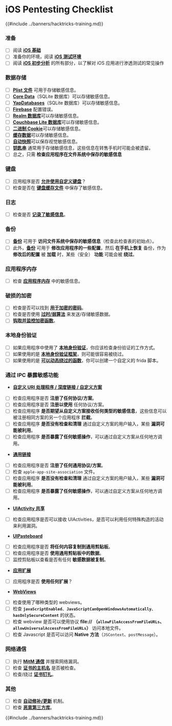 # iOS Pentesting Checklist

{{#include ../banners/hacktricks-training.md}}

### 准备

- [ ] 阅读 [**iOS 基础**](ios-pentesting/ios-basics.md)
- [ ] 准备你的环境，阅读 [**iOS 测试环境**](ios-pentesting/ios-testing-environment.md)
- [ ] 阅读 [**iOS 初步分析**](ios-pentesting/index.html#initial-analysis) 的所有部分，以了解对 iOS 应用进行渗透测试的常见操作

### 数据存储

- [ ] [**Plist 文件**](ios-pentesting/index.html#plist) 可用于存储敏感信息。
- [ ] [**Core Data**](ios-pentesting/index.html#core-data)（SQLite 数据库）可以存储敏感信息。
- [ ] [**YapDatabases**](ios-pentesting/index.html#yapdatabase)（SQLite 数据库）可以存储敏感信息。
- [ ] [**Firebase**](ios-pentesting/index.html#firebase-real-time-databases) 配置错误。
- [ ] [**Realm 数据库**](ios-pentesting/index.html#realm-databases)可以存储敏感信息。
- [ ] [**Couchbase Lite 数据库**](ios-pentesting/index.html#couchbase-lite-databases)可以存储敏感信息。
- [ ] [**二进制 Cookie**](ios-pentesting/index.html#cookies)可以存储敏感信息。
- [ ] [**缓存数据**](ios-pentesting/index.html#cache)可以存储敏感信息。
- [ ] [**自动快照**](ios-pentesting/index.html#snapshots)可以保存视觉敏感信息。
- [ ] [**钥匙串**](ios-pentesting/index.html#keychain) 通常用于存储敏感信息，这些信息在转售手机时可能会被遗留。
- [ ] 总之，只需 **检查应用程序在文件系统中保存的敏感信息**

### 键盘

- [ ] 应用程序是否 [**允许使用自定义键盘**](ios-pentesting/index.html#custom-keyboards-keyboard-cache)？
- [ ] 检查是否在 [**键盘缓存文件**](ios-pentesting/index.html#custom-keyboards-keyboard-cache) 中保存了敏感信息。

### **日志**

- [ ] 检查是否 [**记录了敏感信息**](ios-pentesting/index.html#logs)。

### 备份

- [ ] [**备份**](ios-pentesting/index.html#backups) 可用于 **访问文件系统中保存的敏感信息**（检查此检查表的初始点）。
- [ ] 此外，[**备份**](ios-pentesting/index.html#backups) 可用于 **修改应用程序的一些配置**，然后 **在手机上恢复** 备份，作为 **修改后的配置** 被 **加载** 时，某些（安全） **功能** 可能会被 **绕过**。

### **应用程序内存**

- [ ] 检查 [**应用程序内存**](ios-pentesting/index.html#testing-memory-for-sensitive-data) 中的敏感信息。

### **破损的加密**

- [ ] 检查是否可以找到 [**用于加密的密码**](ios-pentesting/index.html#broken-cryptography)。
- [ ] 检查是否使用 [**过时/弱算法**](ios-pentesting/index.html#broken-cryptography) 来发送/存储敏感数据。
- [ ] [**钩取并监控加密函数**](ios-pentesting/index.html#broken-cryptography)。

### **本地身份验证**

- [ ] 如果应用程序中使用了 [**本地身份验证**](ios-pentesting/index.html#local-authentication)，你应该检查身份验证的工作方式。
- [ ] 如果使用的是 [**本地身份验证框架**](ios-pentesting/index.html#local-authentication-framework)，则可能很容易被绕过。
- [ ] 如果使用的是 [**可以动态绕过的函数**](ios-pentesting/index.html#local-authentication-using-keychain)，你可以创建一个自定义的 frida 脚本。

### 通过 IPC 暴露敏感功能

- [**自定义 URI 处理程序 / 深度链接 / 自定义方案**](ios-pentesting/index.html#custom-uri-handlers-deeplinks-custom-schemes)
- [ ] 检查应用程序是否 **注册了任何协议/方案**。
- [ ] 检查应用程序是否 **注册以使用** 任何协议/方案。
- [ ] 检查应用程序 **是否期望从自定义方案接收任何类型的敏感信息**，这些信息可以被注册相同方案的另一个应用程序 **拦截**。
- [ ] 检查应用程序 **是否没有检查和清理** 通过自定义方案的用户输入，某些 **漏洞可能被利用**。
- [ ] 检查应用程序 **是否暴露了任何敏感操作**，可以通过自定义方案从任何地方调用。
- [**通用链接**](ios-pentesting/index.html#universal-links)
- [ ] 检查应用程序是否 **注册了任何通用协议/方案**。
- [ ] 检查 `apple-app-site-association` 文件。
- [ ] 检查应用程序 **是否没有检查和清理** 通过自定义方案的用户输入，某些 **漏洞可能被利用**。
- [ ] 检查应用程序 **是否暴露了任何敏感操作**，可以通过自定义方案从任何地方调用。
- [**UIActivity 共享**](ios-pentesting/ios-uiactivity-sharing.md)
- [ ] 检查应用程序是否可以接收 UIActivities，是否可以利用任何特殊构造的活动来利用漏洞。
- [**UIPasteboard**](ios-pentesting/ios-uipasteboard.md)
- [ ] 检查应用程序是否 **将任何内容复制到通用剪贴板**。
- [ ] 检查应用程序是否 **使用通用剪贴板中的数据**。
- [ ] 监控剪贴板以查看是否有任何 **敏感数据被复制**。
- [**应用扩展**](ios-pentesting/ios-app-extensions.md)
- [ ] 应用程序是否 **使用任何扩展**？
- [**WebViews**](ios-pentesting/ios-webviews.md)
- [ ] 检查使用了哪种类型的 webviews。
- [ ] 检查 **`javaScriptEnabled`**、**`JavaScriptCanOpenWindowsAutomatically`**、**`hasOnlySecureContent`** 的状态。
- [ ] 检查 webview 是否可以使用协议 **file://** **（`allowFileAccessFromFileURLs`、`allowUniversalAccessFromFileURLs`）** 访问本地文件。
- [ ] 检查 Javascript 是否可以访问 **Native** **方法**（`JSContext`、`postMessage`）。

### 网络通信

- [ ] 执行 [**MitM 通信**](ios-pentesting/index.html#network-communication) 并搜索网络漏洞。
- [ ] 检查 [**证书的主机名**](ios-pentesting/index.html#hostname-check) 是否被检查。
- [ ] 检查/绕过 [**证书钉扎**](ios-pentesting/index.html#certificate-pinning)。

### **其他**

- [ ] 检查 [**自动修补/更新**](ios-pentesting/index.html#hot-patching-enforced-updateing) 机制。
- [ ] 检查 [**恶意第三方库**](ios-pentesting/index.html#third-parties)。

{{#include ../banners/hacktricks-training.md}}
